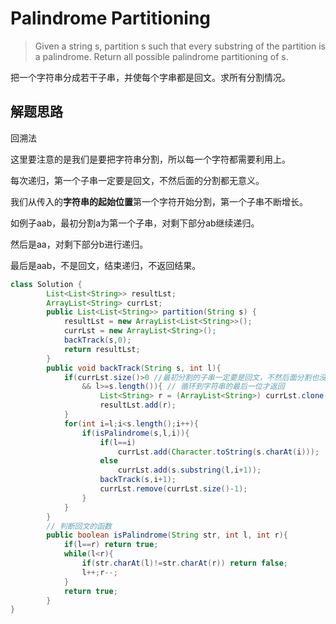 # Palindrome Partitioning

> Given a string s, partition s such that every substring of the partition is a palindrome.
Return all possible palindrome partitioning of s.

把一个字符串分成若干子串，并使每个字串都是回文。求所有分割情况。

## 解题思路

回溯法

这里要注意的是我们是要把字符串分割，所以每一个字符都需要利用上。

每次递归，第一个子串一定要是回文，不然后面的分割都无意义。

我们从传入的**字符串的起始位置**第一个字符开始分割，第一个子串不断增长。

如例子aab，最初分割a为第一个子串，对剩下部分ab继续递归。

然后是aa，对剩下部分b进行递归。

最后是aab，不是回文，结束递归，不返回结果。


```Java
class Solution {
        List<List<String>> resultLst;
	    ArrayList<String> currLst;
	    public List<List<String>> partition(String s) {
	        resultLst = new ArrayList<List<String>>();
	        currLst = new ArrayList<String>();
	        backTrack(s,0);
	        return resultLst;
	    }
	    public void backTrack(String s, int l){
	        if(currLst.size()>0 //最初分割的子串一定要是回文，不然后面分割也没有意义
	            && l>=s.length()){ // 循环到字符串的最后一位才返回
	                List<String> r = (ArrayList<String>) currLst.clone();
	                resultLst.add(r);
	        }
	        for(int i=l;i<s.length();i++){
	            if(isPalindrome(s,l,i)){
	                if(l==i)
	                    currLst.add(Character.toString(s.charAt(i)));
	                else
	                    currLst.add(s.substring(l,i+1));
	                backTrack(s,i+1);
	                currLst.remove(currLst.size()-1);
	            }
	        }
	    }
        // 判断回文的函数
	    public boolean isPalindrome(String str, int l, int r){
	        if(l==r) return true;
	        while(l<r){
	            if(str.charAt(l)!=str.charAt(r)) return false;
	            l++;r--;
	        }
	        return true;
	    }
}
```